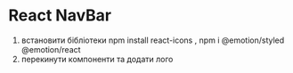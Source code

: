 # React NavBar
1. встановити бібліотеки npm install react-icons , npm i @emotion/styled @emotion/react
2. перекинути компоненти та додати лого